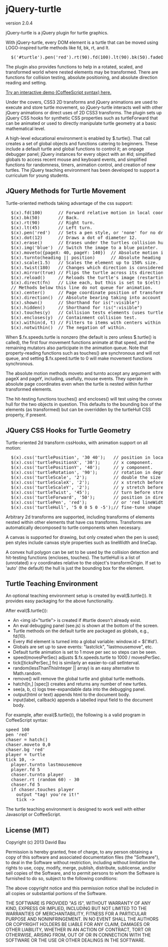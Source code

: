 jQuery-turtle
=============

version 2.0.4

jQuery-turtle is a jQuery plugin for turtle graphics.

With jQuery-turtle, every DOM element is a turtle that can be
moved using LOGO-inspired turtle methods like fd, bk, rt, and lt.
<pre>
  $('#turtle').pen('red').rt(90).fd(100).lt(90).bk(50).fadeOut();
</pre>
The plugin also provides functions to help in a rotated,
scaled, and transformed world where nested elements may be
transformed.  There are functions for collision testing, absolute
positioning, and absolute direction reading and setting.

[Try an interactive demo (CoffeeScript syntax) here.](
http://davidbau.github.io/jquery-turtle/demo.html)

Under the covers, CSS3 2D transforms and jQuery animations are
used to execute and store turtle movement, so jQuery-turtle
interacts well with other jQuery animations or direct uses of
2D CSS3 transforms.  The plugin sets up jQuery CSS hooks for
synthetic CSS properties such as turtleForward that can be
animated or used to directly manipulate turtle geometry at a basic
mathematical level.

A high-level educational environment is enabled by $.turtle().
That call creates a set of global objects and functions
catering to beginners.  These include a default turtle
and global functions to control it; an onpage debugger panel;
jQuery instances for every object with an #id; simplified
globals to access recent mouse and keyboard events, and
simplified functions for randomness, timers, animation control,
and creation of new turtles.  The jQuery teaching environment
has been developed to support a curriculum for young students.

JQuery Methods for Turtle Movement
----------------------------------

Turtle-oriented methods taking advantage of the css support:
<pre>
  $(x).fd(100)      // Forward relative motion in local coordinates.
  $(x).bk(50)       // Back.
  $(x).rt(90)       // Right turn.
  $(x).lt(45)       // Left turn.
  $(x).pen('red')   // Sets a pen style, or 'none' for no drawing.
  $(x).dot(12)      // Draws a dot of diameter 12.
  $(x).erase()      // Erases under the turtles collision hull.
  $(x).img('blue')  // Switch the image to a blue pointer.  May use any url.
  $(x).moveto({pageX: 40, pageY: 140})  // Absolute motion in page coordinates.
  $(x).turnto(heading || position)      // Absolute heading adjustment.
  $(x).scale(1.5)   // Scales the element up to 150% size.
  $(x).twist(180)   // Changes which direction is considered "forward".
  $(x).mirror(true) // Flips the turtle across its direction axis.
  $(x).reload()     // Reloads the turtle's image (restarting animated gifs)
  $(x).direct(fn)   // Like each, but this is set to $(elt) instead of elt.
  // Methods below this line do not queue for animation.
  $(x).center()     // Page coordinate position of transform-origin.
  $(x).direction()  // Absolute bearing taking into account nested transforms.
  $(x).shown()      // Shorthand for is(":visible")
  $(x).hidden()     // Shorthand for !is(":visible")
  $(x).touches(y)   // Collision tests elements (uses turtleHull if present).
  $(x).encloses(y)  // Containment collision test.
  $(x).within(d, t) // Filters to items with centers within d of t.center().
  $(x).notwithin()  // The negation of within.
</pre>

When $.fx.speeds.turtle is nonzero (the default is zero unless
$.turtle() is called), the first four movement functions animate
at that speed, and the remaining mutators also participate in the
animation queue.  Note that property-reading functions such as
touches() are synchronous and will not queue, and setting
$.fx.speed.turtle to 0 will make movement functions synchronous.

The absolute motion methods moveto and turnto accept any argument
with pageX and pageY, including, usefully, mouse events.  They
operate in absolute page coordinates even when the turtle is nested
within further transformed elements.

The hit-testing functions touches() and encloses() will test using
the convex hull for the two objects in question. This defaults to
the bounding box of the elements (as transformed) but can be overridden
by the turtleHull CSS property, if present.

JQuery CSS Hooks for Turtle Geometry
------------------------------------

Turtle-oriented 2d transform cssHooks, with animation support on all
motion:

<pre>
  $(x).css('turtlePosition', '30 40');   // position in local coordinates.
  $(x).css('turtlePositionX', '30');     // x component.
  $(x).css('turtlePositionY', '40');     // y component.
  $(x).css('turtleRotation', '90');      // rotation in degrees.
  $(x).css('turtleScale', '2');          // double the size of any element.
  $(x).css('turtleScaleX', '2');         // x stretch before rotate after twist.
  $(x).css('turtleScaleY', '2');         // y stretch before rotate after twist.
  $(x).css('turtleTwist', '45');         // turn before stretching.
  $(x).css('turtleForward', '50');       // position in direction of rotation.
  $(x).css('turtlePen', 'red');          // or 'red lineWidth 2px' etc.
  $(x).css('turtleHull', '5 0 0 5 0 -5');// fine-tune shape for collisions.
</pre>

Arbitrary 2d transforms are supported, including transforms of elements
nested within other elements that have css transforms. Transforms are
automatically decomposed to turtle components when necessary.

A canvas is supported for drawing, but only created when the pen is
used; pen styles include canvas style properties such as lineWidth
and lineCap.

A convex hull polygon can be set to be used by the collision detection
and hit-testing functions (encloses, touches).  The turtleHull is a list
of (unrotated) x-y coordinates relative to the object's transformOrigin.
If set to 'auto' (the default) the hull is just the bounding box for the
element.

Turtle Teaching Environment
---------------------------

An optional teaching environment setup is created by eval($.turtle()).
It provides easy packaging for the above functionality.

After eval($.turtle()):
  * An &lt;img id="turtle"&gt; is created if #turtle doesn't already exist.
  * An eval debugging panel (see.js) is shown at the bottom of the screen.
  * Turtle methods on the default turtle are packaged as globals, e.g., fd(10).
  * Every #id element is turned into a global variable: window.id = $('#id').
  * Globals are set up to save events: "lastclick", "lastmousemove", etc.
  * Default turtle animation is set to 1 move per sec so steps can be seen.
  * speed(movesPerSec) adjusts $.fx.speeds.turtle to 1000 / movesPerSec.
  * tick([ticksPerSec,] fn) is similarly an easier-to-call setInterval.
  * random(lessThanThisInteger || array) is an easy alternative to Math.random.
  * remove() will remove the global turtle and global turtle methods.
  * hatch([n,] [spec]) creates and returns any number of new turtles.
  * see(a, b, c) logs tree-expandable data into the debugging panel.
  * output(html or text) appends html to the document body.
  * input(label, callback) appends a labelled input field to the document body.

For example, after eval($.turtle()), the following is a valid program
in CoffeeScript syntax:

<pre>
speed 100
pen 'red'
chaser = hatch()
chaser.moveto 0,0
chaser.bg 'red'
player = turtle
tick 10, ->
  player.turnto lastmousemove
  player.fd 5
  chaser.turnto player
  chaser.rt (random 60) - 30
  chaser.fd 5
  if chaser.touches player
    output "tag! you're it!"
    tick ->
</pre>

The turtle teaching environment is designed to work well with either
Javascript or CoffeeScript.

License (MIT)
-------------

Copyright (c) 2013 David Bau

Permission is hereby granted, free of charge, to any person obtaining a copy
of this software and associated documentation files (the "Software"), to deal
in the Software without restriction, including without limitation the rights
to use, copy, modify, merge, publish, distribute, sublicense, and/or sell
copies of the Software, and to permit persons to whom the Software is
furnished to do so, subject to the following conditions:

The above copyright notice and this permission notice shall be included in
all copies or substantial portions of the Software.

THE SOFTWARE IS PROVIDED "AS IS", WITHOUT WARRANTY OF ANY KIND, EXPRESS OR
IMPLIED, INCLUDING BUT NOT LIMITED TO THE WARRANTIES OF MERCHANTABILITY,
FITNESS FOR A PARTICULAR PURPOSE AND NONINFRINGEMENT. IN NO EVENT SHALL THE
AUTHORS OR COPYRIGHT HOLDERS BE LIABLE FOR ANY CLAIM, DAMAGES OR OTHER
LIABILITY, WHETHER IN AN ACTION OF CONTRACT, TORT OR OTHERWISE, ARISING FROM,
OUT OF OR IN CONNECTION WITH THE SOFTWARE OR THE USE OR OTHER DEALINGS IN
THE SOFTWARE.

